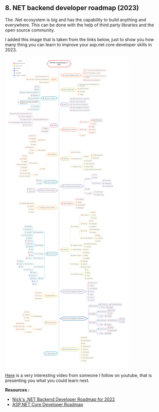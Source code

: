 ## 8. NET backend developer roadmap (2023)

The .Net ecosystem is big and has the capability to build anything and everywhere.
This can be done with the help of third party libraries and the open source community.

I added this image that is taken from the links below, just to show you how many thing you can learn to improve your asp.net core developer skills in 2023.

![Data Model](https://github.com/MoienTajik/AspNetCore-Developer-Roadmap/blob/master/aspnetcore-developer-roadmap.png "Data Model")

[Here](https://www.youtube.com/watch?v=gw-6lKrKlp0) is a very interesting video from someone I follow on youtube, that is presenting you what you could learn next.

**Resources :**

 - [Nick's .NET Backend Developer Roadmap for 2022](https://github.com/Elfocrash/.NET-Backend-Developer-Roadmap)
 - [ASP.NET Core Developer Roadmap](https://github.com/MoienTajik/AspNetCore-Developer-Roadmap)
